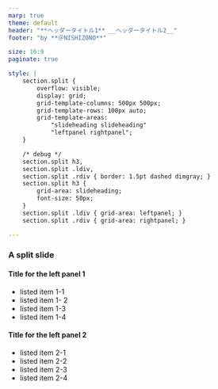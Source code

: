 ```yaml
---
marp: true
theme: default
header: "**ヘッダータイトル1** __ヘッダータイトル2__"
footer: "by **＠NISHIZONO**"

size: 16:9
paginate: true

style: |
    section.split {
        overflow: visible;
        display: grid;
        grid-template-columns: 500px 500px;
        grid-template-rows: 100px auto;
        grid-template-areas: 
            "slideheading slideheading"
            "leftpanel rightpanel";
    }

    /* debug */
    section.split h3, 
    section.split .ldiv, 
    section.split .rdiv { border: 1.5pt dashed dimgray; }
    section.split h3 {
        grid-area: slideheading;
        font-size: 50px;
    }
    section.split .ldiv { grid-area: leftpanel; }
    section.split .rdiv { grid-area: rightpanel; }

---
```

<!-- _class: split -->
### A split slide

#### Title for the left panel 1
- listed item 1-1
- listed item 1- 2
- listed item 1-3
- listed item 1-4

#### Title for the left panel 2
- listed item 2-1
- listed item 2-2
- listed item 2-3
- listed item 2-4
